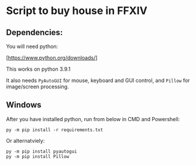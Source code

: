 # Script to buy house in FFXIV

## Dependencies:

You will need python:

[https://www.python.org/downloads/]

This works on python 3.9.1

It also needs ``PyAutoGUI`` for mouse, keyboard and GUI control, and ``Pillow`` for image/screen processing.

## Windows

After you have installed python, run from below in CMD and Powershell: 

```
py -m pip install -r requirements.txt
```

Or alternatviely:

```
py -m pip install pyautogui
py -m pip install Pillow
```
